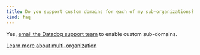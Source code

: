```yaml
---
title: Do you support custom domains for each of my sub-organizations?
kind: faq
---
```


Yes, [email the Datadog support team][1] to enable custom sub-domains.

[Learn more about multi-organization][2]

[1]: /help
[2]: /account_management/multi_organization